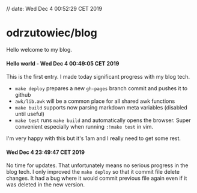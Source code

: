 // date: Wed Dec  4 00:52:29 CET 2019

# odrzutowiec/blog
Hello welcome to my blog.

#### Hello world - Wed Dec  4 00:49:05 CET 2019
This is the first entry. I made today significant progress with my blog tech.

* `make deploy` prepares a new `gh-pages` branch commit and pushes it to github
* `awk/lib.awk` will be a common place for all shared awk functions
* `make build` supports now parsing markdown meta variables (disabled until useful)
* `make test` runs `make build` and automatically opens the browser. Super convenient especially when running `:!make test` in vim.

I'm very happy with this but it's 1am and I really need to get some rest.

#### Wed Dec  4 23:49:47 CET 2019
No time for updates. That unfortunately means no serious progress in the blog tech. I only improved the `make deploy` so that it commit file delete changes. It had a bug where it would commit previous file again even if it was deleted in the new version.
